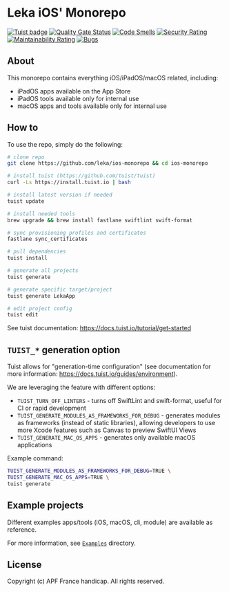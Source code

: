 # Leka iOS' Monorepo

[![Tuist badge](https://img.shields.io/badge/Powered%20by-Tuist-blue)](https://tuist.io) [![Quality Gate Status](https://sonarcloud.io/api/project_badges/measure?project=leka_ios-monorepo&metric=alert_status&token=ae37dc9610e171e3c40c43642f1697e2e5f05db4)](https://sonarcloud.io/summary/new_code?id=leka_ios-monorepo) [![Code Smells](https://sonarcloud.io/api/project_badges/measure?project=leka_ios-monorepo&metric=code_smells&token=ae37dc9610e171e3c40c43642f1697e2e5f05db4)](https://sonarcloud.io/summary/new_code?id=leka_ios-monorepo) [![Security Rating](https://sonarcloud.io/api/project_badges/measure?project=leka_ios-monorepo&metric=security_rating&token=ae37dc9610e171e3c40c43642f1697e2e5f05db4)](https://sonarcloud.io/summary/new_code?id=leka_ios-monorepo) [![Maintainability Rating](https://sonarcloud.io/api/project_badges/measure?project=leka_ios-monorepo&metric=sqale_rating&token=ae37dc9610e171e3c40c43642f1697e2e5f05db4)](https://sonarcloud.io/summary/new_code?id=leka_ios-monorepo) [![Bugs](https://sonarcloud.io/api/project_badges/measure?project=leka_ios-monorepo&metric=bugs&token=ae37dc9610e171e3c40c43642f1697e2e5f05db4)](https://sonarcloud.io/summary/new_code?id=leka_ios-monorepo)

## About

This monorepo contains everything iOS/iPadOS/macOS related, including:

- iPadOS apps available on the App Store
- iPadOS tools available only for internal use
- macOS apps and tools available only for internal use

## How to

To use the repo, simply do the following:

```bash
# clone repo
git clone https://github.com/leka/ios-monorepo && cd ios-monorepo

# install tuist (https://github.com/tuist/tuist)
curl -Ls https://install.tuist.io | bash

# install latest version if needed
tuist update

# install needed tools
brew upgrade && brew install fastlane swiftlint swift-format

# sync provisioning profiles and certificates
fastlane sync_certificates

# pull dependencies
tuist install

# generate all projects
tuist generate

# generate specific target/project
tuist generate LekaApp

# edit project config
tuist edit
```

See tuist documentation: <https://docs.tuist.io/tutorial/get-started>

## `TUIST_*` generation option

Tuist allows for "generation-time configuration" (see documentation for more information: https://docs.tuist.io/guides/environment).

We are leveraging the feature with different options:

- `TUIST_TURN_OFF_LINTERS` - turns off SwiftLint and swift-format, useful for CI or rapid development
- `TUIST_GENERATE_MODULES_AS_FRAMEWORKS_FOR_DEBUG` - generates modules as frameworks (instead of static libraries), allowing developers to use more Xcode features such as Canvas to preview SwiftUI Views
- `TUIST_GENERATE_MAC_OS_APPS` - generates only available macOS applications

Example command:

```bash
TUIST_GENERATE_MODULES_AS_FRAMEWORKS_FOR_DEBUG=TRUE \
TUIST_GENERATE_MAC_OS_APPS=TRUE \
tuist generate
```

## Example projects

Different examples apps/tools (iOS, macOS, cli, module) are available as reference.

For more information, see [`Examples`](./Examples/) directory.

## License

Copyright (c) APF France handicap. All rights reserved.
